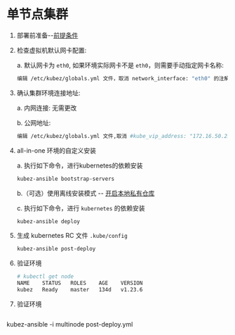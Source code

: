 # 单节点集群

1. 部署前准备--[前提条件](prerequisites.md)

2. 检查虚拟机默认网卡配置:

   a. 默认网卡为 `eth0`, 如果环境实际网卡不是 `eth0`，则需要手动指定网卡名称:

   ``` bash
   编辑 /etc/kubez/globals.yml 文件，取消 network_interface: "eth0" 的注解，并修改为实际网卡名称
   ```

3. 确认集群环境连接地址:

   a. 内网连接: 无需更改

   b. 公网地址:
   ```bash
   编辑 /etc/kubez/globals.yml 文件,取消 #kube_vip_address: "172.16.50.250" 的注解，并修改为实际公网地址 云平台环境需要放通公网ip到后面节点的6443端口
   ```
4. all-in-one 环境的自定义安装

    a. 执行如下命令，进行kubernetes的依赖安装

    ``` bash
    kubez-ansible bootstrap-servers
    ```

    b.（可选）使用离线安装模式 -- [开启本地私有仓库](setup-registry.md)

    c. 执行如下命令，进行 `kubernetes` 的依赖安装

    ``` bash
    kubez-ansible deploy
    ```

5. 生成 kubernetes RC 文件 `.kube/config`
   ``` bash
   kubez-ansible post-deploy
   ```

6. 验证环境
   ```bash
   # kubectl get node
   NAME    STATUS   ROLES    AGE    VERSION
   kubez   Ready    master   134d   v1.23.6
   ```
7. 验证环境
   ```bash
kubez-ansible -i multinode post-deploy.yml
   ```

